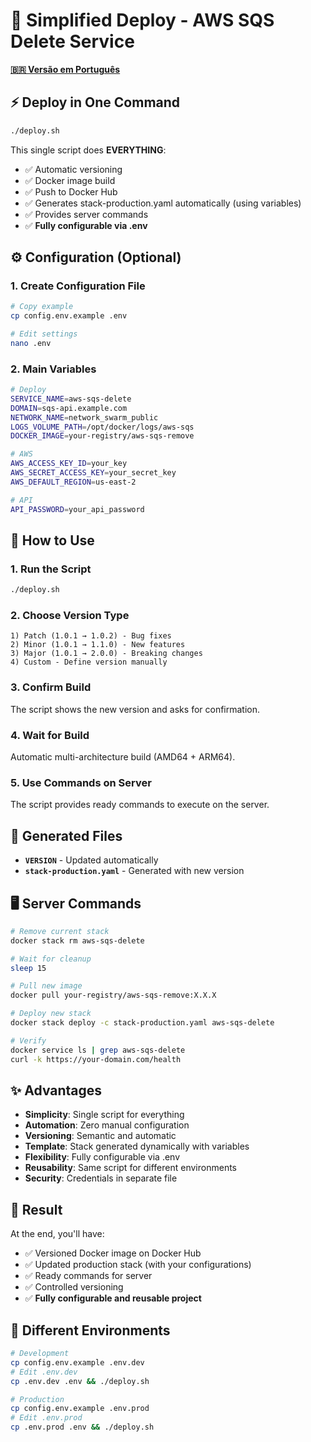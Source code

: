 # 🚀 Simplified Deploy - AWS SQS Delete Service

**[🇧🇷 Versão em Português](DEPLOY-PT.md)**

## ⚡ Deploy in One Command

```bash
./deploy.sh
```

This single script does **EVERYTHING**:
- ✅ Automatic versioning
- ✅ Docker image build
- ✅ Push to Docker Hub
- ✅ Generates stack-production.yaml automatically (using variables)
- ✅ Provides server commands
- ✅ **Fully configurable via .env**

## ⚙️ Configuration (Optional)

### 1. Create Configuration File
```bash
# Copy example
cp config.env.example .env

# Edit settings
nano .env
```

### 2. Main Variables
```bash
# Deploy
SERVICE_NAME=aws-sqs-delete
DOMAIN=sqs-api.example.com
NETWORK_NAME=network_swarm_public
LOGS_VOLUME_PATH=/opt/docker/logs/aws-sqs
DOCKER_IMAGE=your-registry/aws-sqs-remove

# AWS
AWS_ACCESS_KEY_ID=your_key
AWS_SECRET_ACCESS_KEY=your_secret_key
AWS_DEFAULT_REGION=us-east-2

# API
API_PASSWORD=your_api_password
```

## 🎯 How to Use

### 1. Run the Script
```bash
./deploy.sh
```

### 2. Choose Version Type
```
1) Patch (1.0.1 → 1.0.2) - Bug fixes
2) Minor (1.0.1 → 1.1.0) - New features  
3) Major (1.0.1 → 2.0.0) - Breaking changes
4) Custom - Define version manually
```

### 3. Confirm Build
The script shows the new version and asks for confirmation.

### 4. Wait for Build
Automatic multi-architecture build (AMD64 + ARM64).

### 5. Use Commands on Server
The script provides ready commands to execute on the server.

## 📁 Generated Files

- **`VERSION`** - Updated automatically
- **`stack-production.yaml`** - Generated with new version

## 🖥️ Server Commands

```bash
# Remove current stack
docker stack rm aws-sqs-delete

# Wait for cleanup
sleep 15

# Pull new image
docker pull your-registry/aws-sqs-remove:X.X.X

# Deploy new stack
docker stack deploy -c stack-production.yaml aws-sqs-delete

# Verify
docker service ls | grep aws-sqs-delete
curl -k https://your-domain.com/health
```

## ✨ Advantages

- **Simplicity**: Single script for everything
- **Automation**: Zero manual configuration
- **Versioning**: Semantic and automatic
- **Template**: Stack generated dynamically with variables
- **Flexibility**: Fully configurable via .env
- **Reusability**: Same script for different environments
- **Security**: Credentials in separate file

## 🎉 Result

At the end, you'll have:
- ✅ Versioned Docker image on Docker Hub
- ✅ Updated production stack (with your configurations)
- ✅ Ready commands for server
- ✅ Controlled versioning
- ✅ **Fully configurable and reusable project**

## 🔄 Different Environments

```bash
# Development
cp config.env.example .env.dev
# Edit .env.dev
cp .env.dev .env && ./deploy.sh

# Production  
cp config.env.example .env.prod
# Edit .env.prod
cp .env.prod .env && ./deploy.sh
``` 